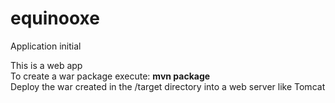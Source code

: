 # equinooxe
Application initial

This is a web app<br/>
To create a war package execute: <b>mvn package</b><br/>
Deploy the war created in the /target directory into a web server like Tomcat
